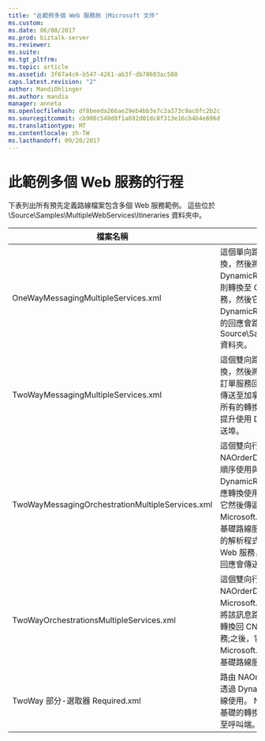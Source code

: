 ```yaml
---
title: "此範例多個 Web 服務旅 |Microsoft 文件"
ms.custom: 
ms.date: 06/08/2017
ms.prod: biztalk-server
ms.reviewer: 
ms.suite: 
ms.tgt_pltfrm: 
ms.topic: article
ms.assetid: 3f67a4c6-b547-4261-ab3f-db78603ac588
caps.latest.revision: "2"
author: MandiOhlinger
ms.author: mandia
manager: anneta
ms.openlocfilehash: df8beeda266ae29eb4bb3e7c2a373c9ac6fc2b2c
ms.sourcegitcommit: cb908c540d8f1a692d01dc8f313e16cb4b4e696d
ms.translationtype: MT
ms.contentlocale: zh-TW
ms.lasthandoff: 09/20/2017
---
```

# <a name="the-sample-multiple-web-services-itineraries"></a>此範例多個 Web 服務的行程
下表列出所有預先定義路線檔案包含多個 Web 服務範例。 這些位於 \Source\Samples\MultipleWebServices\Itineraries 資料夾中。  
  
|檔案名稱|Description|  
|---------------|-----------------|  
|OneWayMessagingMultipleServices.xml|這個單向路線 CNOrderDoc 訊息 NAOrderDoc 訊息轉換，然後將其路由至使用匝道 DynamicResolutionSolicitResp 加拿大訂單服務。 回應則轉換至 CNOrderDoc 訊息使用傳訊為基礎的轉換服務，然後它會路由傳送一次至使用匝道 DynamicResolutionSolicitResp 加拿大訂單服務。 傳回的回應會路由至使用路由服務在 Source\Samples\DynamicResolution\Test\Filedrop\Out 資料夾。|  
|TwoWayMessagingMultipleServices.xml|這個雙向路線 CNOrderDoc 訊息 NAOrderDoc 訊息轉換，然後將其路由至加拿大訂單服務。 它接著會從加拿大訂單服務回應、 將其轉換至 CNOrderDoc 訊息，然後再傳送至加拿大訂單服務。 然後會將結果傳回給呼叫者。 所有的轉換和路由會將透過傳訊服務。 這兩個關閉-坡道提升使用 DynamicResolutionSolicitRespForwarder 傳送埠。|  
|TwoWayMessagingOrchestrationMultipleServices.xml|這個雙向行程使用訊息服務 CNOrderDoc 訊息，NAOrderDoc 訊息轉換，然後它會路由傳送該訊息加拿大順序使用與服務 DynamicResolutionSolicitRespForwarder 傳送埠。 回應轉換使用協調流程為基礎的實作 「 轉換 」 服務，並將它然後傳遞至自訂 Microsoft.Practices.ESB.Routing.TwoWay 協調流程為基礎路線服務範例的一部分。 此服務會傳送訊息至相關聯的解析程式 （在此情況下，加拿大訂單服務），所指定的 Web 服務，然後它會接收並從服務傳回回應。 然後，此回應會傳送回呼叫端。|  
|TwoWayOrchestrationsMultipleServices.xml|這個雙向行程使用訊息服務 CNOrderDoc 訊息，NAOrderDoc 訊息轉換並再使用 Microsoft.Practices.ESB.Routing.TwoWay 協調流程來將該訊息路由至加拿大訂單服務，並傳回結果。 訊息則會轉換回 CNOrderDoc 訊息使用協調流程為基礎的轉換服務;之後，它會傳送回加拿大使用 Microsoft.Practices.ESB.Routing.TwoWay 協調流程為基礎路線服務的訂單服務。 然後會將結果傳回給呼叫者。|  
|TwoWay 部分-選取器 Required.xml|路由 NAOrderDoc 訊息服務傳送訊息給加拿大訂單服務透過 DynamicResolutionSolicitResp 匝道這兩個方式路線使用。 NAOrderDoc 轉換為 CNOrderDoc 使用傳訊為基礎的轉換服務和加拿大的服務呼叫。 然後會將回應傳回至呼叫端。|
